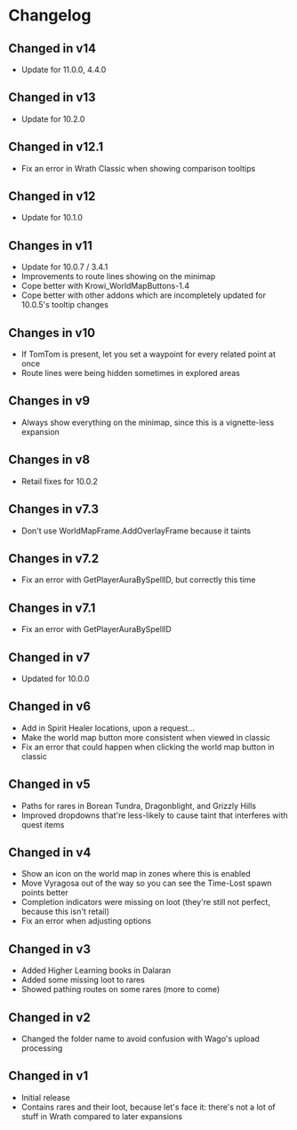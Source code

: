 # Changelog

## Changed in v14

* Update for 11.0.0, 4.4.0

## Changed in v13

* Update for 10.2.0

## Changed in v12.1

* Fix an error in Wrath Classic when showing comparison tooltips

## Changed in v12

* Update for 10.1.0

## Changes in v11

* Update for 10.0.7 / 3.4.1
* Improvements to route lines showing on the minimap
* Cope better with Krowi_WorldMapButtons-1.4
* Cope better with other addons which are incompletely updated for 10.0.5's tooltip changes

## Changes in v10

* If TomTom is present, let you set a waypoint for every related point at once
* Route lines were being hidden sometimes in explored areas

## Changes in v9

* Always show everything on the minimap, since this is a vignette-less expansion

## Changes in v8

* Retail fixes for 10.0.2

## Changes in v7.3

* Don't use WorldMapFrame.AddOverlayFrame because it taints

## Changes in v7.2

* Fix an error with GetPlayerAuraBySpellID, but correctly this time

## Changes in v7.1

* Fix an error with GetPlayerAuraBySpellID

## Changed in v7

* Updated for 10.0.0

## Changed in v6

* Add in Spirit Healer locations, upon a request...
* Make the world map button more consistent when viewed in classic
* Fix an error that could happen when clicking the world map button in classic

## Changed in v5

* Paths for rares in Borean Tundra, Dragonblight, and Grizzly Hills
* Improved dropdowns that're less-likely to cause taint that interferes with quest items

## Changed in v4

* Show an icon on the world map in zones where this is enabled
* Move Vyragosa out of the way so you can see the Time-Lost spawn points better
* Completion indicators were missing on loot (they're still not perfect, because this isn't retail)
* Fix an error when adjusting options

## Changed in v3

* Added Higher Learning books in Dalaran
* Added some missing loot to rares
* Showed pathing routes on some rares (more to come)

## Changed in v2

* Changed the folder name to avoid confusion with Wago's upload processing

## Changed in v1

* Initial release
* Contains rares and their loot, because let's face it: there's not a lot of stuff in Wrath compared to later expansions
